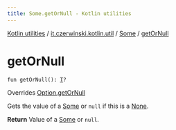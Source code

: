 ```yaml
---
title: Some.getOrNull - Kotlin utilities
---
```


[Kotlin utilities](../../index.html) / [it.czerwinski.kotlin.util](../index.html) / [Some](index.html) / [getOrNull](./get-or-null.html)

# getOrNull

`fun getOrNull(): `[`T`](index.html#T)`?`

Overrides [Option.getOrNull](../-option/get-or-null.html)

Gets the value of a [Some](index.html) or `null` if this is a [None](../-none/index.html).

**Return**
Value of a [Some](index.html) or `null`.

